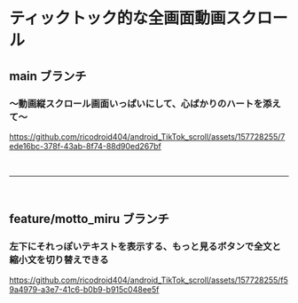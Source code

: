 
# ティックトック的な全画面動画スクロール

## main ブランチ
### 〜動画縦スクロール画面いっぱいにして、心ばかりのハートを添えて〜<br>

https://github.com/ricodroid404/android_TikTok_scroll/assets/157728255/7ede16bc-378f-43ab-8f74-88d90ed267bf

<br>

--------------------------

<br>

## feature/motto_miru ブランチ
### 左下にそれっぽいテキストを表示する、もっと見るボタンで全文と縮小文を切り替えできる

https://github.com/ricodroid404/android_TikTok_scroll/assets/157728255/f59a4979-a3e7-41c6-b0b9-b915c048ee5f

